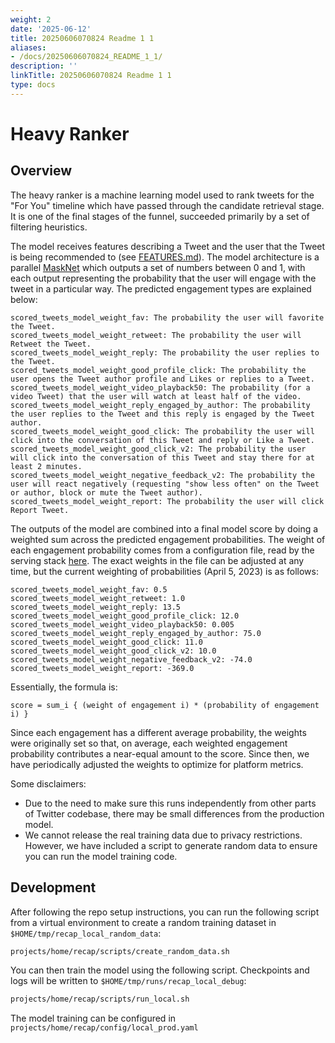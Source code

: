 ```yaml
---
weight: 2
date: '2025-06-12'
title: 20250606070824 Readme 1 1
aliases:
- /docs/20250606070824_README_1_1/
description: ''
linkTitle: 20250606070824 Readme 1 1
type: docs
---
```


# Heavy Ranker

## Overview

The heavy ranker is a machine learning model used to rank tweets for the "For You" timeline
which have passed through the candidate retrieval stage. It is one of the final stages of the funnel, 
succeeded primarily by a set of filtering heuristics.

The model receives features describing a Tweet and the user that the Tweet is being recommended to 
(see [FEATURES.md](./FEATURES.md)). The model architecture is a parallel [MaskNet](https://arxiv.org/abs/2102.07619) 
which outputs a set of numbers between 0 and 1, with each output representing the probability that the user 
will engage with the tweet in a particular way. The predicted engagement types are explained below:
```
scored_tweets_model_weight_fav: The probability the user will favorite the Tweet.
scored_tweets_model_weight_retweet: The probability the user will Retweet the Tweet.
scored_tweets_model_weight_reply: The probability the user replies to the Tweet.
scored_tweets_model_weight_good_profile_click: The probability the user opens the Tweet author profile and Likes or replies to a Tweet.
scored_tweets_model_weight_video_playback50: The probability (for a video Tweet) that the user will watch at least half of the video.
scored_tweets_model_weight_reply_engaged_by_author: The probability the user replies to the Tweet and this reply is engaged by the Tweet author.
scored_tweets_model_weight_good_click: The probability the user will click into the conversation of this Tweet and reply or Like a Tweet.
scored_tweets_model_weight_good_click_v2: The probability the user will click into the conversation of this Tweet and stay there for at least 2 minutes.
scored_tweets_model_weight_negative_feedback_v2: The probability the user will react negatively (requesting "show less often" on the Tweet or author, block or mute the Tweet author).
scored_tweets_model_weight_report: The probability the user will click Report Tweet.
```

The outputs of the model are combined into a final model score by doing a weighted sum across the predicted engagement probabilities. 
The weight of each engagement probability comes from a configuration file, read by the serving stack 
[here](https://github.com/twitter/the-algorithm/blob/main/home-mixer/server/src/main/scala/com/twitter/home_mixer/product/scored_tweets/param/ScoredTweetsParam.scala#L84). The exact weights in the file can be adjusted at any time, but the current weighting of probabilities 
(April 5, 2023) is as follows:
```
scored_tweets_model_weight_fav: 0.5
scored_tweets_model_weight_retweet: 1.0
scored_tweets_model_weight_reply: 13.5
scored_tweets_model_weight_good_profile_click: 12.0
scored_tweets_model_weight_video_playback50: 0.005
scored_tweets_model_weight_reply_engaged_by_author: 75.0
scored_tweets_model_weight_good_click: 11.0
scored_tweets_model_weight_good_click_v2: 10.0
scored_tweets_model_weight_negative_feedback_v2: -74.0
scored_tweets_model_weight_report: -369.0
```

Essentially, the formula is:
```
score = sum_i { (weight of engagement i) * (probability of engagement i) }
```

Since each engagement has a different average probability, the weights were originally set so that, 
on average, each weighted engagement probability contributes a near-equal amount to the score. 
Since then, we have periodically adjusted the weights to optimize for platform metrics.

Some disclaimers:
- Due to the need to make sure this runs independently from other parts of Twitter codebase, there may be small differences from the production model.
- We cannot release the real training data due to privacy restrictions. However, we have included a script to generate random data to ensure you can run the model training code.

## Development
After following the repo setup instructions, you can run the following script from a virtual environment to create a 
random training dataset in `$HOME/tmp/recap_local_random_data`:
```sh
projects/home/recap/scripts/create_random_data.sh
```

You can then train the model using the following script.
Checkpoints and logs will be written to `$HOME/tmp/runs/recap_local_debug`:
```sh
projects/home/recap/scripts/run_local.sh
```

The model training can be configured in `projects/home/recap/config/local_prod.yaml`
